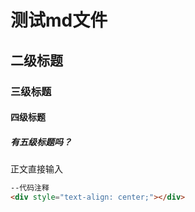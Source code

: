 # 测试md文件
## 二级标题
### 三级标题
#### 四级标题
##### 有五级标题吗？

正文直接输入
```html
--代码注释
<div style="text-align: center;"></div>
